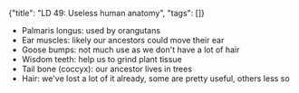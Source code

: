 {"title": "LD 49: Useless human anatomy", "tags": []}
* Palmaris longus: used by orangutans
* Ear muscles: likely our ancestors could move their ear
* Goose bumps:  not much use as we don't have a lot of hair
* Wisdom teeth: help us to grind plant tissue
* Tail bone (coccyx): our ancestor lives in trees
* Hair: we've lost a lot of it already, some are pretty useful, others less so

